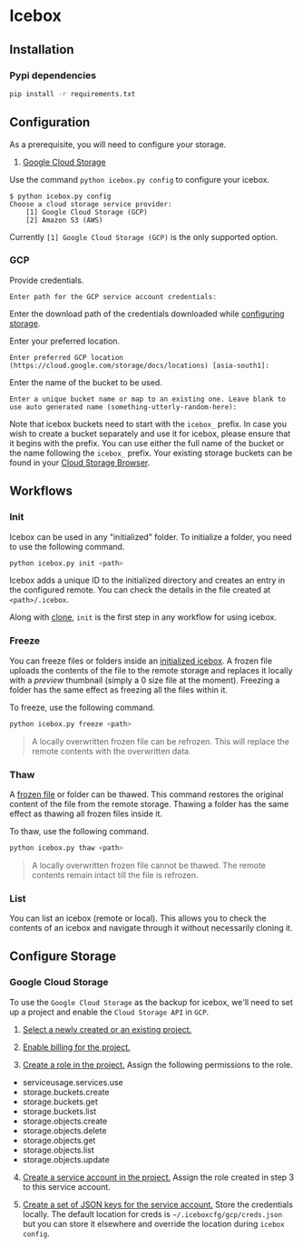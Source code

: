 # Icebox

## Installation

### Pypi dependencies

``` bash
pip install -r requirements.txt
```

## Configuration

As a prerequisite, you will need to configure your storage.
1. [Google Cloud Storage](#configure_storage_gcp)

Use the command `python icebox.py config` to configure your icebox.

```
$ python icebox.py config
Choose a cloud storage service provider:
	[1] Google Cloud Storage (GCP)
	[2] Amazon S3 (AWS)
```
Currently `[1] Google Cloud Storage (GCP)` is the only supported option.

### GCP

Provide credentials.
```
Enter path for the GCP service account credentials:
```
Enter the download path of the credentials downloaded while [configuring storage](#configure_storage_gcp).

Enter your preferred location.
```
Enter preferred GCP location (https://cloud.google.com/storage/docs/locations) [asia-south1]:
```

Enter the name of the bucket to be used.
```
Enter a unique bucket name or map to an existing one. Leave blank to use auto generated name (something-utterly-random-here):
```
Note that icebox buckets need to start with the `icebox_` prefix. In case you wish to create a bucket separately and use it for icebox, please ensure that it begins with the prefix. You can use either the full name of the bucket or the name following the `icebox_` prefix. Your existing storage buckets can be found in your [Cloud Storage Browser](https://console.cloud.google.com/storage/browser).

## Workflows

### Init<a name="workflow_init"></a>

Icebox can be used in any "initialized" folder. To initialize a folder, you need to use the following command.

```bash
python icebox.py init <path>
```

Icebox adds a unique ID to the initialized directory and creates an entry in the configured remote. You can check the details in the file created at `<path>/.icebox`.

Along with [clone](TODO), `init` is the first step in any workflow for using icebox.

### Freeze<a name="workflow_freeze"></a>

You can freeze files or folders inside an [initialized icebox](#workflow_init). A frozen file uploads the contents of the file to the remote storage and replaces it locally with a *preview* thumbnail (simply a 0 size file at the moment). Freezing a folder has the same effect as freezing all the files within it.

To freeze, use the following command.
```bash
python icebox.py freeze <path>
```

> A locally overwritten frozen file can be refrozen. This will replace the remote contents with the overwritten data.

### Thaw

A [frozen file](#workflow_freeze) or folder can be thawed. This command restores the original content of the file from the remote storage. Thawing a folder has the same effect as thawing all frozen files inside it.

To thaw, use the following command.
```bash
python icebox.py thaw <path>
```

> A locally overwritten frozen file cannot be thawed. The remote contents remain intact till the file is refrozen.

### List

You can list an icebox (remote or local). This allows you to check the contents of an icebox and navigate through it without necessarily cloning it.


## Configure Storage

### Google Cloud Storage<a name="configure_storage_gcp"></a>

To use the `Google Cloud Storage` as the backup for icebox, we'll need to set up a project and enable the `Cloud Storage API` in `GCP`.

1. [Select a newly created or an existing project.](https://console.cloud.google.com/project)

2. [Enable billing for the project.](https://cloud.google.com/billing/docs/how-to/modify-project#enable_billing_for_a_project)

3. [Create a role in the project.](https://cloud.google.com/iam/docs/creating-custom-roles) Assign the following permissions to the role.
  * serviceusage.services.use
  * storage.buckets.create
  * storage.buckets.get
  * storage.buckets.list
  * storage.objects.create
  * storage.objects.delete
  * storage.objects.get
  * storage.objects.list
  * storage.objects.update


4. [Create a service account in the project.](https://cloud.google.com/iam/docs/creating-managing-service-accounts) Assign the role created in step 3 to this service account.

5. [Create a set of JSON keys for the service account.](https://cloud.google.com/iam/docs/creating-managing-service-account-keys) Store the credentials locally. The default location for creds is `~/.iceboxcfg/gcp/creds.json` but you can store it elsewhere and override the location during `icebox config`.
